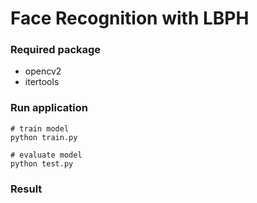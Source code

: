 # Face Recognition with LBPH

### Required package
* opencv2
* itertools

### Run application

```
# train model
python train.py

# evaluate model
python test.py
```

### Result

